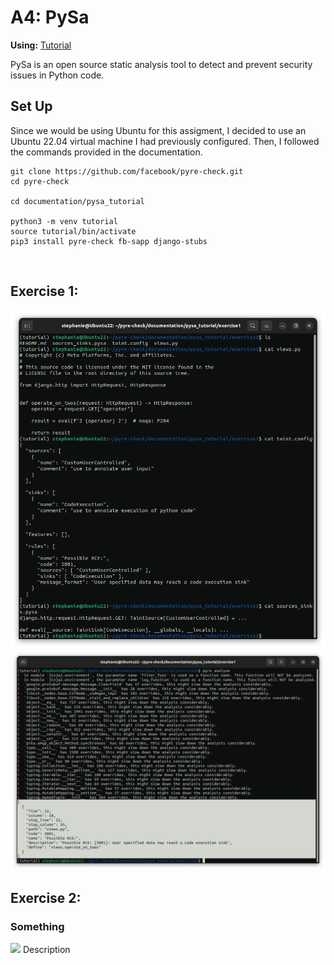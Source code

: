 # A4: PySa

**Using:** [Tutorial](https://github.com/facebook/pyre-check/tree/main/documentation/pysa_tutorial)

PySa is an open source static analysis tool to detect and prevent security issues in Python code.
<br>

## Set Up

Since we would be using Ubuntu for this assigment, I decided to use an Ubuntu 22.04 virtual machine I had previously configured. Then, I followed the commands provided in the documentation. 

```
git clone https://github.com/facebook/pyre-check.git
cd pyre-check

cd documentation/pysa_tutorial

python3 -m venv tutorial
source tutorial/bin/activate
pip3 install pyre-check fb-sapp django-stubs
```
<br> 

## Exercise 1:

<img src='/screenshots/catfiles.png' width=''/>

<img src='/screenshots/outputone.png' width=''/>


## Exercise 2:

### Something
<img src='/screenshots/.png' width=''/>
Description
